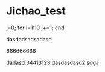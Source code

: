 # Jichao_test
j=0;
for i=1:10
    j+=1;
end


dasdadsadsadasd


666666666

dadasd 34413123
dasdasdasd2 soga
